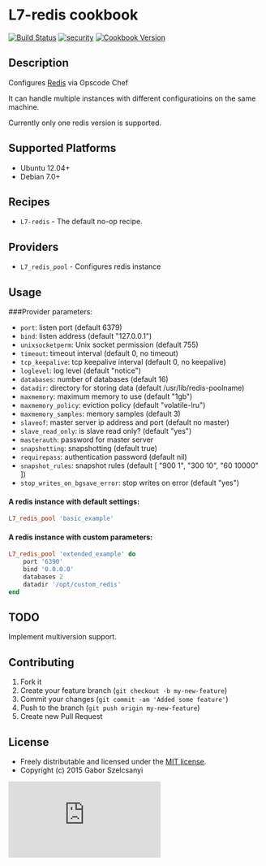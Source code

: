 # L7-redis cookbook
[![Build Status](https://travis-ci.org/szelcsanyi/chef-redis.svg?branch=master)](https://travis-ci.org/szelcsanyi/chef-redis)
[![security](https://hakiri.io/github/szelcsanyi/chef-redis/master.svg)](https://hakiri.io/github/szelcsanyi/chef-redis/master)
[![Cookbook Version](https://img.shields.io/cookbook/v/L7-redis.svg?style=flat)](https://supermarket.chef.io/cookbooks/L7-redis)

## Description

Configures [Redis](http://redis.io/) via Opscode Chef

It can handle multiple instances with different configuratioins on the same machine.

Currently only one redis version is supported.

## Supported Platforms

* Ubuntu 12.04+
* Debian 7.0+

## Recipes

* `L7-redis` - The default no-op recipe.

## Providers
* `L7_redis_pool` - Configures redis instance

## Usage
###Provider parameters:

* `port`: listen port (default 6379)
* `bind`: listen address (default "127.0.0.1")
* `unixsocketperm`: Unix socket permission (default 755)
* `timeout`: timeout interval (default 0, no timeout)
* `tcp_keepalive`: tcp keepalive interval (default 0, no keepalive)
* `loglevel`: log level (default "notice")
* `databases`: number of databases (default 16)
* `datadir`: directory for storing data (default /usr/lib/redis-poolname)
* `maxmemory`: maximum memory to use (default "1gb")
* `maxmemory_policy`: eviction policy (default "volatile-lru")
* `maxmemory_samples`: memory samples (default 3)
* `slaveof`: master server ip address and port (default no master)
* `slave_read_only`: is slave read only? (default "yes")
* `masterauth`: password for master server
* `snapshotting`: snapshotting (default true)
* `requirepass`: authentication password (default nil)
* `snapshot_rules`: snapshot rules (default [ "900 1", "300 10", "60 10000" ])
* `stop_writes_on_bgsave_error`: stop writes on error (default "yes")

#### A redis instance with default settings:
```ruby
L7_redis_pool 'basic_example'
```

#### A redis instance with custom parameters:
```ruby
L7_redis_pool 'extended_example' do
    port '6390'
    bind '0.0.0.0'
    databases 2
    datadir '/opt/custom_redis'
end
```

## TODO
Implement multiversion support.

## Contributing

1. Fork it
2. Create your feature branch (`git checkout -b my-new-feature`)
3. Commit your changes (`git commit -am 'Added some feature'`)
4. Push to the branch (`git push origin my-new-feature`)
5. Create new Pull Request

## License

* Freely distributable and licensed under the [MIT license](http://szelcsanyi.mit-license.org/2015/license.html).
* Copyright (c) 2015 Gabor Szelcsanyi

[![image](https://ga-beacon.appspot.com/UA-56493884-1/chef-redis/README.md)](https://github.com/szelcsanyi/chef-redis)

